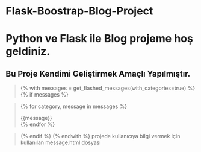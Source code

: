 # Flask-Boostrap-Blog-Project
# Python ve Flask ile Blog projeme hoş geldiniz.
## Bu Proje Kendimi Geliştirmek Amaçlı Yapılmıştır.

>{% with messages = get_flashed_messages(with_categories=true) %}
> {% if messages %}

>   {% for category, message in messages %}
>   <div class="alert alert-{{category}}" role="alert">
>   {{message}} 
>   </div>
>   {% endfor %}

> {% endif %}
>{% endwith %}
projede kullanıcıya bilgi vermek için kullanılan message.html dosyası
